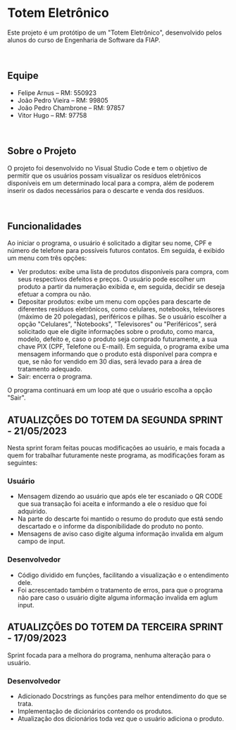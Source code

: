 # Totem Eletrônico 
Este projeto é um protótipo de um "Totem Eletrônico", desenvolvido pelos alunos do curso de Engenharia de Software da FIAP.

</br>

## Equipe
- Felipe Arnus – RM: 550923
- João Pedro Vieira – RM: 99805
- João Pedro Chambrone – RM: 97857
- Vitor Hugo – RM: 97758

</br>

## Sobre o Projeto
O projeto foi desenvolvido no Visual Studio Code e tem o objetivo de permitir que os usuários possam visualizar os resíduos eletrônicos disponíveis em um determinado local para a compra, além de poderem inserir os dados necessários para o descarte e venda dos resíduos.

</br>

## Funcionalidades
Ao iniciar o programa, o usuário é solicitado a digitar seu nome, CPF e número de telefone para possíveis futuros contatos. Em seguida, é exibido um menu com três opções:
- Ver produtos: exibe uma lista de produtos disponíveis para compra, com seus respectivos defeitos e preços. O usuário pode escolher um produto a partir da numeração exibida e, em seguida, decidir se deseja efetuar a compra ou não.
- Depositar produtos: exibe um menu com opções para descarte de diferentes resíduos eletrônicos, como celulares, notebooks, televisores (máximo de 20 polegadas), periféricos e pilhas. Se o usuário escolher a opção "Celulares", "Notebooks", "Televisores" ou "Periféricos", será solicitado que ele digite informações sobre o produto, como marca, modelo, defeito e, caso o produto seja comprado futuramente, a sua chave PIX (CPF, Telefone ou E-mail). Em seguida, o programa exibe uma mensagem informando que o produto está disponível para compra e que, se não for vendido em 30 dias, será levado para a área de tratamento adequado.
- Sair: encerra o programa.

O programa continuará em um loop até que o usuário escolha a opção "Sair".

## ATUALIZÇÕES DO TOTEM DA SEGUNDA SPRINT - 21/05/2023
Nesta sprint foram feitas poucas modificações ao usuário, e mais focada a quem for trabalhar futuramente neste programa, as modificações foram as seguintes:
### Usuário
- Mensagem dizendo ao usuário que após ele ter escaniado o QR CODE que sua transação foi aceita e informando a ele o resíduo que foi adquirido.
- Na parte do descarte foi mantido o resumo do produto que está sendo descartado e o informe da disponibilidade do produto no ponto.
- Mensagens de aviso caso digite alguma informação invalida em algum campo de input.
### Desenvolvedor 
- Código dividido em funções, facilitando a visualização e o entendimento dele.
- Foi acrescentado também o tratamento de erros, para que o programa não pare caso o usuário digite alguma informação invalida em aglum input. 


## ATUALIZÇÕES DO TOTEM DA TERCEIRA SPRINT - 17/09/2023
Sprint focada para a melhora do programa, nenhuma alteração para o usuário.

### Desenvolvedor
- Adicionado Docstrings as funções para melhor entendimento do que se trata.
- Implementação de dicionários contendo os produtos.
- Atualização dos dicionários toda vez que o usuário adiciona o produto.